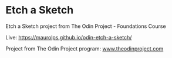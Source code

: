 # Etch a Sketch
Etch a Sketch project from The Odin Project - Foundations Course

Live: https://maurolps.github.io/odin-etch-a-sketch/

Project from The Odin Project program: www.theodinproject.com